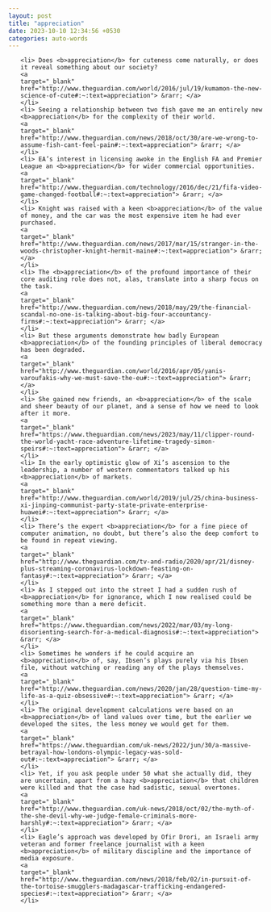 ```yaml
---
layout: post
title: "appreciation"
date: 2023-10-10 12:34:56 +0530
categories: auto-words
---
```

<ol>

    <li> Does <b>appreciation</b> for cuteness come naturally, or does it reveal something about our society?
    <a 
    target="_blank" 
    href="http://www.theguardian.com/world/2016/jul/19/kumamon-the-new-science-of-cute#:~:text=appreciation"> &rarr; </a>
    </li>
    <li> Seeing a relationship between two fish gave me an entirely new <b>appreciation</b> for the complexity of their world.
    <a 
    target="_blank" 
    href="http://www.theguardian.com/news/2018/oct/30/are-we-wrong-to-assume-fish-cant-feel-pain#:~:text=appreciation"> &rarr; </a>
    </li>
    <li> EA’s interest in licensing awoke in the English FA and Premier League an <b>appreciation</b> for wider commercial opportunities.
    <a 
    target="_blank" 
    href="http://www.theguardian.com/technology/2016/dec/21/fifa-video-game-changed-football#:~:text=appreciation"> &rarr; </a>
    </li>
    <li> Knight was raised with a keen <b>appreciation</b> of the value of money, and the car was the most expensive item he had ever purchased.
    <a 
    target="_blank" 
    href="http://www.theguardian.com/news/2017/mar/15/stranger-in-the-woods-christopher-knight-hermit-maine#:~:text=appreciation"> &rarr; </a>
    </li>
    <li> The <b>appreciation</b> of the profound importance of their core auditing role does not, alas, translate into a sharp focus on the task.
    <a 
    target="_blank" 
    href="http://www.theguardian.com/news/2018/may/29/the-financial-scandal-no-one-is-talking-about-big-four-accountancy-firms#:~:text=appreciation"> &rarr; </a>
    </li>
    <li> But these arguments demonstrate how badly European <b>appreciation</b> of the founding principles of liberal democracy has been degraded.
    <a 
    target="_blank" 
    href="http://www.theguardian.com/world/2016/apr/05/yanis-varoufakis-why-we-must-save-the-eu#:~:text=appreciation"> &rarr; </a>
    </li>
    <li> She gained new friends, an <b>appreciation</b> of the scale and sheer beauty of our planet, and a sense of how we need to look after it more.
    <a 
    target="_blank" 
    href="https://www.theguardian.com/news/2023/may/11/clipper-round-the-world-yacht-race-adventure-lifetime-tragedy-simon-speirs#:~:text=appreciation"> &rarr; </a>
    </li>
    <li> In the early optimistic glow of Xi’s ascension to the leadership, a number of western commentators talked up his <b>appreciation</b> of markets.
    <a 
    target="_blank" 
    href="http://www.theguardian.com/world/2019/jul/25/china-business-xi-jinping-communist-party-state-private-enterprise-huawei#:~:text=appreciation"> &rarr; </a>
    </li>
    <li> There’s the expert <b>appreciation</b> for a fine piece of computer animation, no doubt, but there’s also the deep comfort to be found in repeat viewing.
    <a 
    target="_blank" 
    href="http://www.theguardian.com/tv-and-radio/2020/apr/21/disney-plus-streaming-coronavirus-lockdown-feasting-on-fantasy#:~:text=appreciation"> &rarr; </a>
    </li>
    <li> As I stepped out into the street I had a sudden rush of <b>appreciation</b> for ignorance, which I now realised could be something more than a mere deficit.
    <a 
    target="_blank" 
    href="https://www.theguardian.com/news/2022/mar/03/my-long-disorienting-search-for-a-medical-diagnosis#:~:text=appreciation"> &rarr; </a>
    </li>
    <li> Sometimes he wonders if he could acquire an <b>appreciation</b> of, say, Ibsen’s plays purely via his Ibsen file, without watching or reading any of the plays themselves.
    <a 
    target="_blank" 
    href="http://www.theguardian.com/news/2020/jan/28/question-time-my-life-as-a-quiz-obsessive#:~:text=appreciation"> &rarr; </a>
    </li>
    <li> The original development calculations were based on an <b>appreciation</b> of land values over time, but the earlier we developed the sites, the less money we would get for them.
    <a 
    target="_blank" 
    href="https://www.theguardian.com/uk-news/2022/jun/30/a-massive-betrayal-how-londons-olympic-legacy-was-sold-out#:~:text=appreciation"> &rarr; </a>
    </li>
    <li> Yet, if you ask people under 50 what she actually did, they are uncertain, apart from a hazy <b>appreciation</b> that children were killed and that the case had sadistic, sexual overtones.
    <a 
    target="_blank" 
    href="http://www.theguardian.com/uk-news/2018/oct/02/the-myth-of-the-she-devil-why-we-judge-female-criminals-more-harshly#:~:text=appreciation"> &rarr; </a>
    </li>
    <li> Eagle’s approach was developed by Ofir Drori, an Israeli army veteran and former freelance journalist with a keen <b>appreciation</b> of military discipline and the importance of media exposure.
    <a 
    target="_blank" 
    href="http://www.theguardian.com/news/2018/feb/02/in-pursuit-of-the-tortoise-smugglers-madagascar-trafficking-endangered-species#:~:text=appreciation"> &rarr; </a>
    </li>